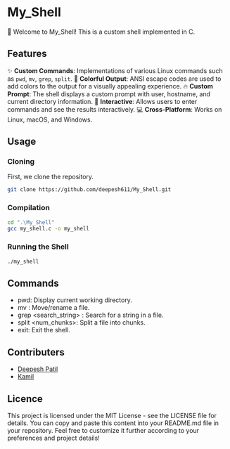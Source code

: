 # My_Shell

🐚 Welcome to My_Shell! This is a custom shell implemented in C.

## Features

✨ **Custom Commands**: Implementations of various Linux commands such as `pwd`, `mv`, `grep`, `split`.
🌈 **Colorful Output**: ANSI escape codes are used to add colors to the output for a visually appealing experience.
🔥 **Custom Prompt**: The shell displays a custom prompt with user, hostname, and current directory information.
🚀 **Interactive**: Allows users to enter commands and see the results interactively.
💻 **Cross-Platform**: Works on Linux, macOS, and Windows.

## Usage

### Cloning
First, we clone the repository.
```bash
git clone https://github.com/deepesh611/My_Shell.git
```

### Compilation
```bash
cd ".\My_Shell"
gcc my_shell.c -o my_shell
```

### Running the Shell
```bash
./my_shell
```

## Commands
- pwd: Display current working directory.
- mv <source> <destination>: Move/rename a file.
- grep <search_string> <filename>: Search for a string in a file.
- split <filename> <num_chunks>: Split a file into chunks.
- exit: Exit the shell.

## Contributers
- [Deepesh Patil](https://github.com/deepesh611)
- [Kamil](https://github.com/Gorillq)
## Licence
This project is licensed under the MIT License - see the LICENSE file for details.
You can copy and paste this content into your README.md file in your repository.
Feel free to customize it further according to your preferences and project details!
